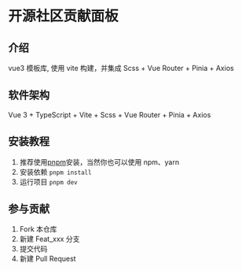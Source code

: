 # 开源社区贡献面板

## 介绍

vue3 模板库, 使用 vite 构建，并集成 Scss + Vue Router + Pinia + Axios

## 软件架构

Vue 3 + TypeScript + Vite + Scss + Vue Router + Pinia + Axios

## 安装教程

1. 推荐使用[pnpm](https://pnpm.io/installation)安装，当然你也可以使用 npm、yarn
2. 安装依赖 `pnpm install`
3. 运行项目 `pnpm dev`

## 参与贡献

1. Fork 本仓库
2. 新建 Feat_xxx 分支
3. 提交代码
4. 新建 Pull Request
